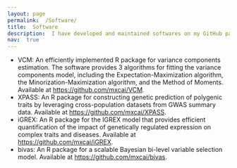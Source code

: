 ```yaml
---
layout: page
permalink:  /Software/
title:  Software
description:  I have developed and maintained softwares on my GitHub page <https://github.com/mxcai>
nav:  true
---
```



- VCM: 	An efficiently implemented R package for variance components estimation. The software provides 3 algorithms for fitting the variance components model, including the Expectation-Maximization algorithm, the Minorization-Maximization algorithm, and the Method of Moments. Available at <https://github.com/mxcai/VCM>.
- XPASS: 	An R package for constructing genetic prediction of polygenic traits by leveraging cross-population datasets from GWAS summary data. Available at <https://github.com/mxcai/XPASS>.
- iGREX: 	An R package for the IGREX model that provides efficient quantification of the impact of genetically regulated expression on complex traits and diseases. Available at <https://github.com/mxcai/iGREX>.
- bivas: 	An R package for a scalable Bayesian bi-level variable selection model. Available at <https://github.com/mxcai/bivas>.
